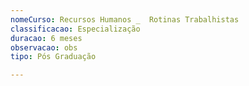 ```yaml
---
nomeCurso: Recursos Humanos _  Rotinas Trabalhistas
classificacao: Especialização
duracao: 6 meses
observacao: obs
tipo: Pós Graduação

---
```


